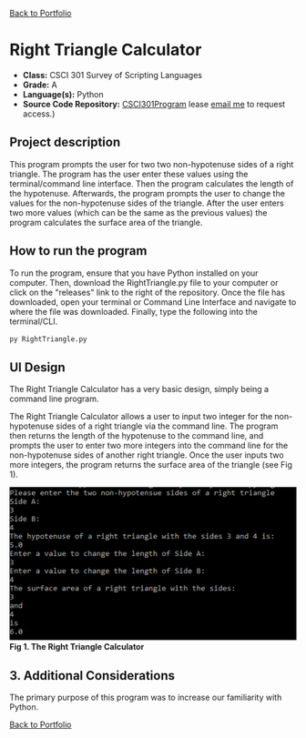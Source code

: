 [Back to Portfolio](./)

Right Triangle Calculator
===============

-   **Class:** CSCI 301 Survey of Scripting Languages
-   **Grade:** A
-   **Language(s):** Python
-   **Source Code Repository:** [CSCI301Program](https://github.com/DylanAKelly/CSCI301Program)
  lease [email me](mailto:dakelly@csustudent.net?subject=GitHub%20Access) to request access.)

## Project description

This program prompts the user for two two non-hypotenuse sides of a right triangle. The program has the user enter these values using the terminal/command line interface. Then the program calculates the length of the hypotenuse. Afterwards, the program prompts the user to change the values for the non-hypotenuse sides of the triangle. After the user enters two more values (which can be the same as the previous values) the program calculates the surface area of the triangle. 

## How to run the program

To run the program, ensure that you have Python installed on your computer. Then, download the RightTriangle.py file to your computer or click on the "releases" link to the right of the repository. Once the file has downloaded, open your terminal or Command Line Interface and navigate to where the file was downloaded. Finally, type the following into the terminal/CLI. 

```bash
py RightTriangle.py
```

## UI Design

The Right Triangle Calculator has a very basic design, simply being a command line program.

The Right Triangle Calculator allows a user to input two integer for the non-hypotenuse sides of a right triangle via the command line. The program then returns the length of the hypotenuse to the command line, and prompts the user to enter two more integers into the command line for the non-hypotenuse sides of another right triangle. Once the user inputs two more integers, the program returns the surface area of the triangle (see Fig 1).

![screenshot](images/RightTriFig1.PNG)  
**Fig 1. The Right Triangle Calculator**


## 3. Additional Considerations

The primary purpose of this program was to increase our familiarity with Python. 

[Back to Portfolio](./)
